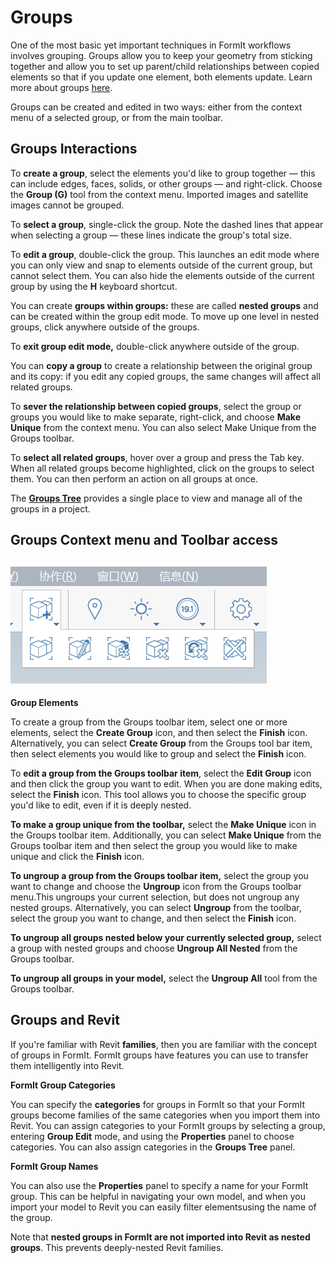 # Groups

One of the most basic yet important techniques in FormIt workflows involves grouping. Groups allow you to keep your geometry from sticking together and allow you to set up parent/child relationships between copied elements so that if you update one element, both elements update. Learn more about groups [here](../formit-primer/part-i/grouping-objects.md).

Groups can be created and edited in two ways: either from the context menu of a selected group, or from the main toolbar.

## Groups Interactions

To **create a group**, select the elements you'd like to group together — this can include edges, faces, solids, or other groups — and right-click. Choose the **Group \(G\)** tool from the context menu. Imported images and satellite images cannot be grouped.

To **select a group**, single-click the group. Note the dashed lines that appear when selecting a group — these lines indicate the group's total size.

To **edit a group**, double-click the group. This launches an edit mode where you can only view and snap to elements outside of the current group, but cannot select them. You can also hide the elements outside of the current group by using the **H** keyboard shortcut.

You can create **groups within groups:** these are called **nested groups** and can be created within the group edit mode. To move up one level in nested groups, click anywhere outside of the groups.

To **exit group edit mode,** double-click anywhere outside of the group.

You can **copy a group** to create a relationship between the original group and its copy: if you edit any copied groups, the same changes will affect all related groups.

To **sever the relationship between copied groups**, select the group or groups you would like to make separate, right-click, and choose **Make Unique** from the context menu. You can also select Make Unique from the Groups toolbar.

To **select all related groups**, hover over a group and press the Tab key. When all related groups become highlighted, click on the groups to select them. You can then perform an action on all groups at once.

The [**Groups Tree**](groups-tree.md) provides a single place to view and manage all of the groups in a project.

## Groups Context menu and Toolbar access

## ![](../.gitbook/assets/grouptoolbar.png)

**Group Elements**

To create a group from the Groups toolbar item, select one or more elements, select the **Create Group** icon, and then select the **Finish** icon. Alternatively, you can select **Create Group** from the Groups tool bar item, then select elements you would like to group and select the **Finish** icon.

To **edit a group from the Groups toolbar item**, select the **Edit Group** icon and then click the group you want to edit. When you are done making edits, select the **Finish** icon. This tool allows you to choose the specific group you'd like to edit, even if it is deeply nested.

**To make a group unique from the toolbar,** select the **Make Unique** icon in the Groups toolbar item. Additionally, you can select **Make Unique** from the Groups toolbar item and then select the group you would like to make unique and click the **Finish** icon.

**To ungroup a group from the Groups toolbar item,** select the group you want to change and choose the **Ungroup** icon from the Groups toolbar menu.This ungroups your current selection, but does not ungroup any nested groups. Alternatively, you can select **Ungroup** from the toolbar, select the group you want to change, and then select the **Finish** icon.

**To ungroup all groups nested below your currently selected group,** select a group with nested groups and choose **Ungroup All Nested** from the Groups toolbar.

**To ungroup all groups in your model,** select the **Ungroup All** tool from the Groups toolbar.

## Groups and Revit

If you're familiar with Revit **families**, then you are familiar with the concept of groups in FormIt. FormIt groups have features you can use to transfer them intelligently into Revit.

**FormIt Group Categories**

You can specify the **categories** for groups in FormIt so that your FormIt groups become families of the same categories when you import them into Revit. You can assign categories to your FormIt groups by selecting a group, entering **Group Edit** mode, and using the **Properties** panel to choose categories. You can also assign categories in the **Groups Tree** panel.

**FormIt Group Names**

You can also use the **Properties** panel to specify a name for your FormIt group. This can be helpful in navigating your own model, and when you import your model to Revit you can easily filter elementsusing the name of the group.

Note that **nested groups in FormIt are not imported into Revit as nested groups**. This prevents deeply-nested Revit families.

